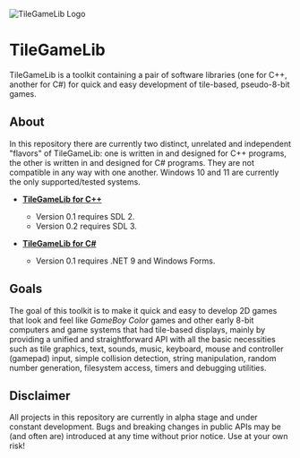 ![TileGameLib Logo](https://github.com/FernandoAiresCastello/TileGameToolkit/blob/master/Images/github-banner-2.fw.png?raw=true)

# TileGameLib
TileGameLib is a toolkit containing a pair of software libraries (one for C++, another for C#) for quick and easy development of tile-based, pseudo-8-bit games.

## About ##

In this repository there are currently two distinct, unrelated and independent "flavors" of TileGameLib: one is written in and designed for C++ programs, the other is written in and designed for C# programs. They are not compatible in any way with one another. Windows 10 and 11 are currently the only supported/tested systems.

 - **[TileGameLib for C++](https://github.com/FernandoAiresCastello/TileGameLib/tree/master/TileGameLib%20for%20C++)** 
	 - Version 0.1 requires SDL 2.
	 - Version 0.2 requires SDL 3.

 - **[TileGameLib for C#](https://github.com/FernandoAiresCastello/TileGameLib/tree/master/TileGameLib%20for%20C%23)** 
	 - Version 0.1 requires .NET 9 and Windows Forms.

## Goals ##

The goal of this toolkit is to make it quick and easy to develop 2D games that look and feel like *GameBoy Color* games and other early 8-bit computers and game systems that had tile-based displays, mainly by providing a unified and straightforward API with all the basic necessities such as tile graphics, text, sounds, music, keyboard, mouse and controller (gamepad) input, simple collision detection, string manipulation, random number generation, filesystem access, timers and debugging utilities.

## Disclaimer ##

All projects in this repository are currently in alpha stage and under constant development. Bugs and breaking changes in public APIs may be (and often are) introduced at any time without prior notice. Use at your own risk!